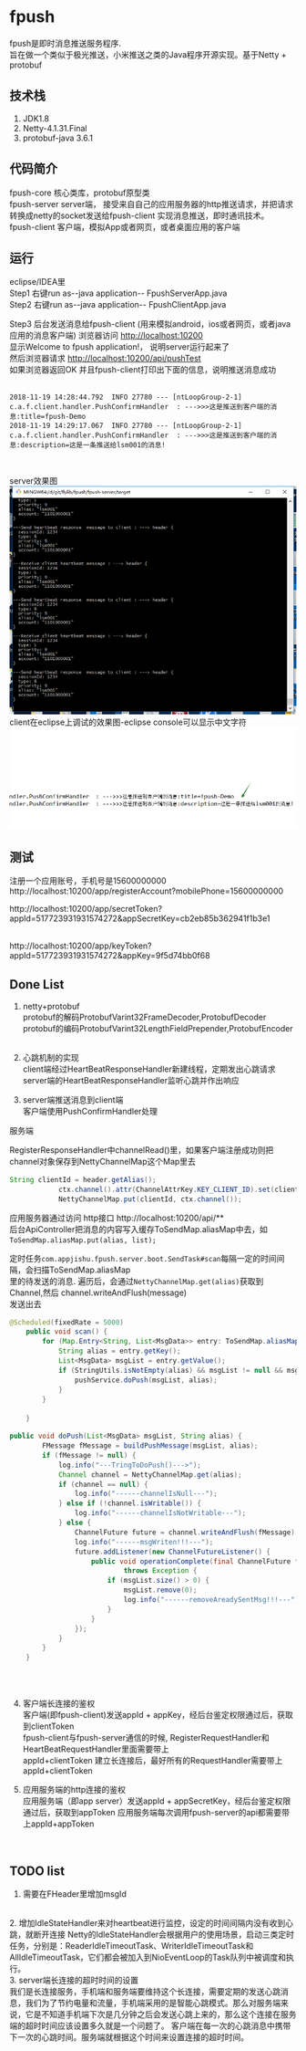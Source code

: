 # fpush

fpush是即时消息推送服务程序. <br/>
旨在做一个类似于极光推送，小米推送之类的Java程序开源实现。基于Netty + protobuf
<br/>

## 技术栈
1. JDK1.8 <br/>
2. Netty-4.1.31.Final <br/>
3. protobuf-java 3.6.1 <br/>

## 代码简介
fpush-core 核心类库，protobuf原型类 <br/>
fpush-server server端， 接受来自自己的应用服务器的http推送请求，并把请求转换成netty的socket发送给fpush-client
实现消息推送，即时通讯技术。<br/>
fpush-client 客户端，模拟App或者网页，或者桌面应用的客户端 <br/>

## 运行
eclipse/IDEA里 <br/>
Step1 右键run as--java application-- FpushServerApp.java <br/>
Step2 右键run as--java application-- FpushClientApp.java <br/>

Step3 后台发送消息给fpush-client (用来模拟android，ios或者网页，或者java应用的消息客户端)
浏览器访问    <a href="http://localhost:10200">http://localhost:10200</a> <br/>
显示Welcome to fpush application!，  说明server运行起来了<br/>
然后浏览器请求
 <a href="http://localhost:10200/api/pushTest">http://localhost:10200/api/pushTest</a>
 <br/>
 如果浏览器返回OK
 并且fpush-client打印出下面的信息，说明推送消息成功
<pre><code>
2018-11-19 14:28:44.792  INFO 27780 --- [ntLoopGroup-2-1] c.a.f.client.handler.PushConfirmHandler  : --->>>这是推送到客户端的消息:title=fpush-Demo
2018-11-19 14:29:17.067  INFO 27780 --- [ntLoopGroup-2-1] c.a.f.client.handler.PushConfirmHandler  : --->>>这是推送到客户端的消息:description=这是一条推送给lsm001的消息!
</code></pre>

<br/>

server效果图<br/>
![](doc/server.png)
<br/>
client在eclipse上调试的效果图-eclipse console可以显示中文字符<br/>
![](doc/client.png)
<br/>

## 测试
注册一个应用账号，手机号是15600000000
<br/>
http://localhost:10200/app/registerAccount?mobilePhone=15600000000

http://localhost:10200/app/secretToken?appId=517723931931574272&appSecretKey=cb2eb85b362941f1b3e1

<br/>
http://localhost:10200/app/keyToken?appId=517723931931574272&appKey=9f5d74bb0f68
<br/>

## Done List
1. netty+protobuf <br/>
protobuf的解码ProtobufVarint32FrameDecoder,ProtobufDecoder <br/>
protobuf的编码ProtobufVarint32LengthFieldPrepender,ProtobufEncoder <br/><br/>

2. 心跳机制的实现 <br/>
client端经过HeartBeatResponseHandler新建线程，定期发出心跳请求<br/>
server端的HeartBeatResponseHandler监听心跳并作出响应<br/>

3. server端推送消息到client端 <br/>
客户端使用PushConfirmHandler处理 <br/>

服务端 <br/>

RegisterResponseHandler中channelRead()里，如果客户端注册成功则把channel对象保存到NettyChannelMap这个Map里去
```java
String clientId = header.getAlias();
			ctx.channel().attr(ChannelAttrKey.KEY_CLIENT_ID).set(clientId);
			NettyChannelMap.put(clientId, ctx.channel());
```


应用服务器通过访问 http接口 http://localhost:10200/api/** <br/>
后台ApiController把消息的内容写入缓存ToSendMap.aliasMap中去，如
<code>ToSendMap.aliasMap.put(alias, list);</code> <br/>

定时任务<code>com.appjishu.fpush.server.boot.SendTask#scan</code>每隔一定的时间间隔，会扫描ToSendMap.aliasMap<br/>
里的待发送的消息.  遍历后，会通过<code>NettyChannelMap.get(alias)</code>获取到Channel,然后 channel.writeAndFlush(message) <br/>
发送出去

```java
@Scheduled(fixedRate = 5000)
    public void scan() {
        for (Map.Entry<String, List<MsgData>> entry: ToSendMap.aliasMap.entrySet()) {
            String alias = entry.getKey();
            List<MsgData> msgList = entry.getValue();
            if (StringUtils.isNotEmpty(alias) && msgList != null && msgList.size() > 0) {
                pushService.doPush(msgList, alias);
            }
        }

    }
```


```java
public void doPush(List<MsgData> msgList, String alias) {
        FMessage fMessage = buildPushMessage(msgList, alias);
        if (fMessage != null) {
            log.info("---TringToDoPush()--->");
            Channel channel = NettyChannelMap.get(alias);
            if (channel == null) {
                log.info("------channelIsNull---");
            } else if (!channel.isWritable()) {
                log.info("------channelIsNotWritable---");
            } else {
                ChannelFuture future = channel.writeAndFlush(fMessage);
                log.info("------msgWriten!!!---");
                future.addListener(new ChannelFutureListener() {
                    public void operationComplete(final ChannelFuture future)
                            throws Exception {
                        if (msgList.size() > 0) {
                            msgList.remove(0);
                            log.info("------removeAreadySentMsg!!!---");
                        }
                    }
                });
            }
        }
    }
```
<br/>
<br/>

4. 客户端长连接的鉴权 <br/>
客户端(即fpush-client)发送appId + appKey，经后台鉴定权限通过后，获取到clientToken <br/>
fpush-client与fpush-server通信的时候, RegisterRequestHandler和HeartBeatRequestHandler里面需要带上<br/>
appId+clientToken
建立长连接后，最好所有的RequestHandler需要带上appId+clientToken <br/>

5. 应用服务端的http连接的鉴权 <br/>
应用服务端（即app server）发送appId + appSecretKey，经后台鉴定权限通过后，获取到appToken
应用服务端每次调用fpush-server的api都需要带上appId+appToken
<br/>

## TODO list
1. 需要在FHeader里增加msgId
<br/>
2. 增加IdleStateHandler来对heartbeat进行监控，设定的时间间隔内没有收到心跳，就断开连接
Netty的IdleStateHandler会根据用户的使用场景，启动三类定时任务，分别是：ReaderIdleTimeoutTask、WriterIdleTimeoutTask和AllIdleTimeoutTask，它们都会被加入到NioEventLoop的Task队列中被调度和执行。
<br/>
3. server端长连接的超时时间的设置<br/>
我们是长连接服务，手机端和服务端要维持这个长连接，需要定期的发送心跳消息，我们为了节约电量和流量，手机端采用的是智能心跳模式。那么对服务端来说，它是不知道手机端下次是几分钟之后会发送心跳上来的，那么这个连接在服务端的超时时间应该设置多久就是一个问题了。
客户端在每一次的心跳消息中携带下一次的心跳时间。服务端就根据这个时间来设置连接的超时时间。
<br/>
